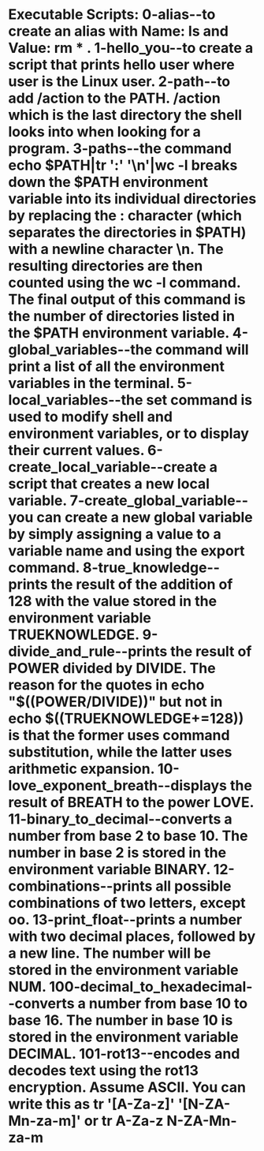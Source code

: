 # Executable Scripts: 0-alias--to create an alias with Name: ls and Value: rm * . 1-hello_you--to create a script that prints hello user where user is the Linux user. 2-path--to add /action to the PATH. /action which is the last directory the shell looks into when looking for a program. 3-paths--the command echo $PATH|tr ':' '\n'|wc -l breaks down the $PATH environment variable into its individual directories by replacing the : character (which separates the directories in $PATH) with a newline character \n. The resulting directories are then counted using the wc -l command. The final output of this command is the number of directories listed in the $PATH environment variable. 4-global_variables--the command will print a list of all the environment variables in the terminal. 5-local_variables--the set command is used to modify shell and environment variables, or to display their current values. 6-create_local_variable--create a script that creates a new local variable. 7-create_global_variable--you can create a new global variable by simply assigning a value to a variable name and using the export command. 8-true_knowledge--prints the result of the addition of 128 with the value stored in the environment variable TRUEKNOWLEDGE. 9-divide_and_rule--prints the result of POWER divided by DIVIDE. The reason for the quotes in echo "$((POWER/DIVIDE))" but not in echo $((TRUEKNOWLEDGE+=128)) is that the former uses command substitution, while the latter uses arithmetic expansion. 10-love_exponent_breath--displays the result of BREATH to the power LOVE. 11-binary_to_decimal--converts a number from base 2 to base 10. The number in base 2 is stored in the environment variable BINARY. 12-combinations--prints all possible combinations of two letters, except oo. 13-print_float--prints a number with two decimal places, followed by a new line. The number will be stored in the environment variable NUM. 100-decimal_to_hexadecimal--converts a number from base 10 to base 16. The number in base 10 is stored in the environment variable DECIMAL. 101-rot13--encodes and decodes text using the rot13 encryption. Assume ASCII. You can write this as tr '[A-Za-z]' '[N-ZA-Mn-za-m]' or tr A-Za-z N-ZA-Mn-za-m 
